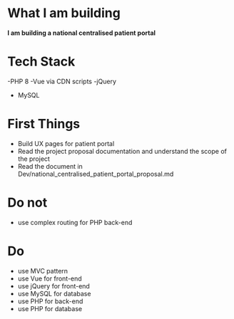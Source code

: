 # What I am building 
**I am building a national centralised patient portal**

# Tech Stack
-PHP 8
-Vue via CDN scripts
-jQuery
- MySQL

# First Things
- Build UX pages for patient portal
- Read the project proposal documentation and understand the scope of the project
- Read the document in Dev/national_centralised_patient_portal_proposal.md

# Do not 
- use complex routing for PHP back-end

# Do
- use MVC pattern
- use Vue for front-end
- use jQuery for front-end
- use MySQL for database
- use PHP for back-end
- use PHP for database